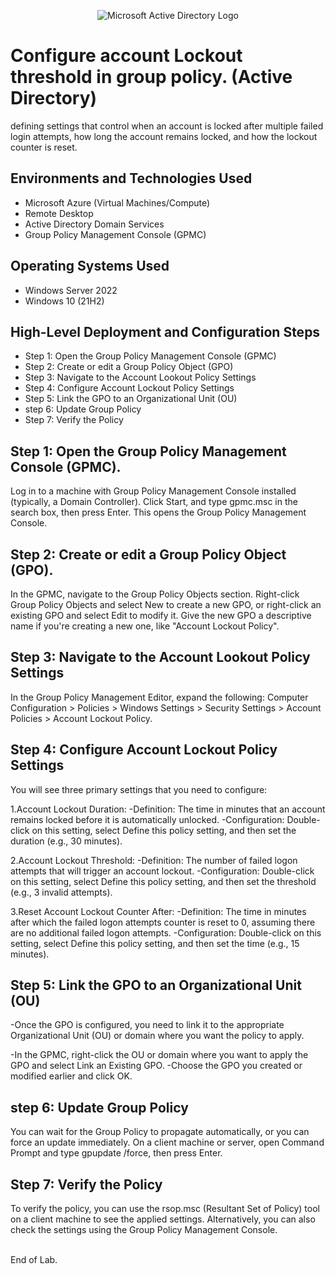 <p align="center">
<img src="https://i.imgur.com/pU5A58S.png" alt="Microsoft Active Directory Logo"/>
</p>

<h1>Configure account Lockout threshold in group policy. (Active Directory)</h1>
defining settings that control when an account is locked after multiple failed login attempts, how long the account remains locked, and how the lockout counter is reset.


<h2>Environments and Technologies Used</h2>

- Microsoft Azure (Virtual Machines/Compute)
- Remote Desktop
- Active Directory Domain Services
- Group Policy Management Console (GPMC)

<h2>Operating Systems Used </h2>

- Windows Server 2022
- Windows 10 (21H2)

<h2>High-Level Deployment and Configuration Steps</h2>

- Step 1: Open the Group Policy Management Console (GPMC)
- Step 2: Create or edit a Group Policy Object (GPO)
- Step 3: Navigate to the Account Lookout Policy Settings
- Step 4: Configure Account Lockout Policy Settings
- Step 5: Link the GPO to an Organizational Unit (OU)
- step 6: Update Group Policy
- Step 7: Verify the Policy

<h2>Step 1: Open the Group Policy Management Console (GPMC).</h2>
Log in to a machine with Group Policy Management Console installed (typically, a Domain Controller).
Click Start, and type gpmc.msc in the search box, then press Enter. This opens the Group Policy Management Console.
  
<h2>Step 2: Create or edit a Group Policy Object (GPO).</h2>
In the GPMC, navigate to the Group Policy Objects section.
Right-click Group Policy Objects and select New to create a new GPO, or right-click an existing GPO and select Edit to modify it.
Give the new GPO a descriptive name if you're creating a new one, like "Account Lockout Policy".

<h2>Step 3: Navigate to the Account Lookout Policy Settings</h2>
In the Group Policy Management Editor, expand the following:
Computer Configuration > Policies > Windows Settings > Security Settings > Account Policies > Account Lockout Policy.

<h2>Step 4: Configure Account Lockout Policy Settings</h2>
You will see three primary settings that you need to configure:


  1.Account Lockout Duration:
    -Definition: The time in minutes that an account remains locked before it is automatically unlocked.
    -Configuration: Double-click on this setting, select Define this policy setting, and then set the duration (e.g., 30 minutes).
    
  2.Account Lockout Threshold:
    -Definition: The number of failed logon attempts that will trigger an account lockout.
    -Configuration: Double-click on this setting, select Define this policy setting, and then set the threshold (e.g., 3 invalid attempts).
    
  3.Reset Account Lockout Counter After:
    -Definition: The time in minutes after which the failed logon attempts counter is reset to 0, assuming there are no additional failed logon attempts.
    -Configuration: Double-click on this setting, select Define this policy setting, and then set the time (e.g., 15 minutes).


<h2>Step 5: Link the GPO to an Organizational Unit (OU)</h2>
-Once the GPO is configured, you need to link it to the appropriate Organizational Unit (OU) or domain where you want the policy to apply.

-In the GPMC, right-click the OU or domain where you want to apply the GPO and select Link an Existing GPO.
-Choose the GPO you created or modified earlier and click OK.


<h2>step 6: Update Group Policy</h2>
You can wait for the Group Policy to propagate automatically, or you can force an update immediately.
On a client machine or server, open Command Prompt and type gpupdate /force, then press Enter.

<h2>Step 7: Verify the Policy</h2>
To verify the policy, you can use the rsop.msc (Resultant Set of Policy) tool on a client machine to see the applied settings.
Alternatively, you can also check the settings using the Group Policy Management Console.

<br>End of Lab.</br>
